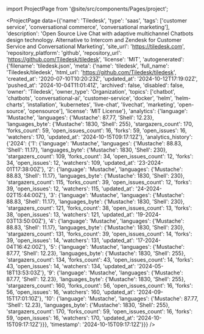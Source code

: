 
import ProjectPage from '@site/src/components/Pages/project';

<ProjectPage
    data={{'name': 'Tiledesk', 'type': 'saas', 'tags': ['customer service', 'conversational commerce', 'conversational marketing'], 'description': 'Open Source Live Chat with adaptive multichannel Chatbots design technology. Alternative to Intercom and Zendesk for Customer Service and Conversational Marketing', 'site_url': 'https://tiledesk.com', 'repository_platform': 'github', 'repository_url': 'https://github.com/Tiledesk/tiledesk', 'license': 'MIT', 'autogenerated': {'filename': 'tiledesk.json', 'meta': {'name': 'tiledesk', 'full_name': 'Tiledesk/tiledesk', 'html_url': 'https://github.com/Tiledesk/tiledesk', 'created_at': '2020-07-10T10:20:23Z', 'updated_at': '2024-10-12T17:19:02Z', 'pushed_at': '2024-10-04T11:01:41Z', 'archived': false, 'disabled': false, 'owner': 'Tiledesk', 'owner_type': 'Organization', 'topics': ['chatbot', 'chatbots', 'conversational-ai', 'customer-service', 'docker', 'helm', 'helm-charts', 'installation', 'kubernetes', 'live-chat', 'livechat', 'marketing', 'open-source', 'opensource'], 'license': 'MIT License'}, 'analytics': {'language': 'Mustache', 'languages': {'Mustache': 87.77, 'Shell': 12.23}, 'languages_byte': {'Mustache': 1830, 'Shell': 255}, 'stargazers_count': 170, 'forks_count': 59, 'open_issues_count': 16, 'forks': 59, 'open_issues': 16, 'watchers': 170, 'updated_at': '2024-10-15T09:17:12Z'}, 'analytics_history': {'2024': {'1': {'language': 'Mustache', 'languages': {'Mustache': 88.83, 'Shell': 11.17}, 'languages_byte': {'Mustache': 1830, 'Shell': 230}, 'stargazers_count': 109, 'forks_count': 34, 'open_issues_count': 12, 'forks': 34, 'open_issues': 12, 'watchers': 109, 'updated_at': '23-2024-01T17:38:00Z'}, '2': {'language': 'Mustache', 'languages': {'Mustache': 88.83, 'Shell': 11.17}, 'languages_byte': {'Mustache': 1830, 'Shell': 230}, 'stargazers_count': 115, 'forks_count': 39, 'open_issues_count': 12, 'forks': 39, 'open_issues': 12, 'watchers': 115, 'updated_at': '24-2024-02T15:44:00Z'}, '3': {'language': 'Mustache', 'languages': {'Mustache': 88.83, 'Shell': 11.17}, 'languages_byte': {'Mustache': 1830, 'Shell': 230}, 'stargazers_count': 121, 'forks_count': 38, 'open_issues_count': 13, 'forks': 38, 'open_issues': 13, 'watchers': 121, 'updated_at': '19-2024-03T13:50:00Z'}, '4': {'language': 'Mustache', 'languages': {'Mustache': 88.83, 'Shell': 11.17}, 'languages_byte': {'Mustache': 1830, 'Shell': 230}, 'stargazers_count': 131, 'forks_count': 39, 'open_issues_count': 14, 'forks': 39, 'open_issues': 14, 'watchers': 131, 'updated_at': '17-2024-04T16:42:00Z'}, '5': {'language': 'Mustache', 'languages': {'Mustache': 87.77, 'Shell': 12.23}, 'languages_byte': {'Mustache': 1830, 'Shell': 255}, 'stargazers_count': 134, 'forks_count': 43, 'open_issues_count': 14, 'forks': 43, 'open_issues': 14, 'watchers': 134, 'updated_at': '2024-05-18T13:53:03Z'}, '9': {'language': 'Mustache', 'languages': {'Mustache': 87.77, 'Shell': 12.23}, 'languages_byte': {'Mustache': 1830, 'Shell': 255}, 'stargazers_count': 160, 'forks_count': 56, 'open_issues_count': 16, 'forks': 56, 'open_issues': 16, 'watchers': 160, 'updated_at': '2024-09-15T17:01:10Z'}, '10': {'language': 'Mustache', 'languages': {'Mustache': 87.77, 'Shell': 12.23}, 'languages_byte': {'Mustache': 1830, 'Shell': 255}, 'stargazers_count': 170, 'forks_count': 59, 'open_issues_count': 16, 'forks': 59, 'open_issues': 16, 'watchers': 170, 'updated_at': '2024-10-15T09:17:12Z'}}}, 'timestamp': '2024-10-15T09:17:12Z'}}}
/>

